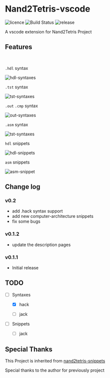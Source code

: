 # Nand2Tetris-vscode
![licence](https://img.shields.io/bower/l/Mi) ![Build Status](https://api.travis-ci.org/loyio/Nand2Tetris-vscode.svg "Build Status")  ![release](https://img.shields.io/github/v/release/loyio/Nand2Tetris-vscode)

A vscode extension for Nand2Tetris Project


## Features

</br>

`.hdl` syntax

![hdl-syntaxes](https://github.com/loyio/Nand2Tetris-vscode/blob/main/images/hdl-syntaxes.png?raw=true)

`.tst` syntax

![tst-syntaxes](https://github.com/loyio/Nand2Tetris-vscode/blob/main/images/tst-syntaxes.png?raw=true)

`.out` `.cmp` syntax

![out-syntaxes](https://github.com/loyio/Nand2Tetris-vscode/blob/main/images/out-syntaxes.png?raw=true)

`.asm` syntax

![tst-syntaxes](https://github.com/loyio/Nand2Tetris-vscode/blob/main/images/asm-syntaxes.png?raw=true)



`hdl`  snippets

![hdl-snippets](https://github.com/loyio/Nand2Tetris-vscode/blob/main/images/hdl-snippet.gif?raw=true)

`asm` snippets

![asm-snippet](https://github.com/loyio/Nand2Tetris-vscode/blob/main/images/asm-snippet.gif?raw=true)


## Change log

### v0.2

- add .hack syntax support
- add new computer-architecture snippets
- fix some bugs

### v0.1.2

- update the description pages

### v0.1.1

* Initial release

## TODO

* [ ] Syntaxes

  * [x] hack
  * [ ] jack


* [ ] Snippets
  
  * [ ] jack



## Special Thanks

This Project is inherited from  [nand2tetris-snippets](https://github.com/lukeJEdwards/nand2tetris-snippets)

Special thanks to the author for previously project
